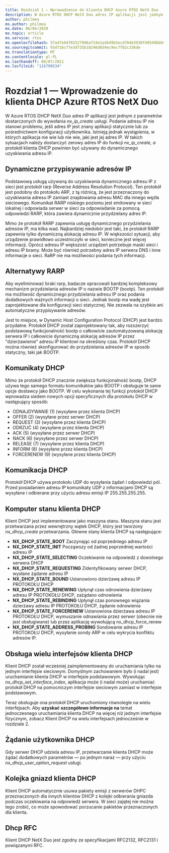 ```yaml
---
title: Rozdział 1 — Wprowadzenie do klienta DHCP Azure RTOS NetX Duo
description: W Azure RTOS DHCP NetX Duo adres IP aplikacji jest jednym z parametrów dostarczonych do wywołania *nx_ip_create* usługi.
author: philmea
ms.author: philmea
ms.date: 06/04/2020
ms.topic: article
ms.service: rtos
ms.openlocfilehash: 57a47e94701527096af24e1a4b49b3ecd704b3930f49549bbb97be2c716bcfe2
ms.sourcegitcommit: 93d716cf7e3d735b18246d659ec9ec7f82c336de
ms.translationtype: MT
ms.contentlocale: pl-PL
ms.lasthandoff: 08/07/2021
ms.locfileid: "116790534"
---
```

# <a name="chapter-1---introduction-to-the-azure-rtos-netx-duo-dhcp-client"></a>Rozdział 1 — Wprowadzenie do klienta DHCP Azure RTOS NetX Duo

W Azure RTOS DHCP NetX Duo adres IP aplikacji jest jednym z parametrów dostarczonych do wywołania *nx_ip_create* usługi. Podanie adresu IP nie stanowi problemu, jeśli adres IP jest znany aplikacji statycznie lub za pośrednictwem konfiguracji użytkownika. Istnieją jednak wystąpienia, w których aplikacja nie wie lub nie wie, jaki jest jej adres IP. W takich sytuacjach należy dostarczyć zerowy adres IP do funkcji *nx_ip_create, a* protokół klienta DHCP powinien być używany do dynamicznego uzyskiwania adresu IP.

## <a name="dynamic-ip-address-assignment"></a>Dynamiczne przypisywanie adresów IP

Podstawową usługą używaną do uzyskiwania dynamicznego adresu IP z sieci jest protokół rarp (Reverse Address Resolution Protocol). Ten protokół jest podobny do protokołu ARP, z tą różnicą, że jest przeznaczony do uzyskiwania adresu IP zamiast znajdowania adresu MAC dla innego węzła sieciowego. Komunikat RARP niskiego poziomu jest emitowany w sieci lokalnej i odpowiada serwer w sieci za odpowiadanie za pomocą odpowiedzi RARP, która zawiera dynamicznie przydzielany adres IP.

Mimo że protokół RARP zapewnia usługę dynamicznego przydzielania adresów IP, ma kilka wad. Najbardziej niedobór jest taki, że protokół RARP zapewnia tylko dynamiczną alokację adresu IP. W większości sytuacji, aby urządzenie prawidłowo uczestniczyło w sieci, konieczne jest więcej informacji. Oprócz adresu IP większość urządzeń potrzebuje maski sieci i adresu IP bramy. Może być również potrzebny adres IP serwera DNS i inne informacje o sieci. RaRP nie ma możliwości podania tych informacji.

## <a name="rarp-alternatives"></a>Alternatywy RARP

Aby wyeliminować braki rarp, badacze opracowali bardziej kompleksowy mechanizm przydzielania adresów IP o nazwie BOOTP (bootp). Ten protokół ma możliwość dynamicznego przydzielania adresu IP oraz podania dodatkowych ważnych informacji o sieci. Jednak bootp ma wadę jest zaprojektowane dla konfiguracji sieci statycznej. Nie zezwala na szybkie ani automatyczne przypisywanie adresów.

Jest to miejsce, w Dynamic Host Configuration Protocol (DHCP) jest bardzo przydatne. Protokół DHCP został zaprojektowany tak, aby rozszerzyć podstawową funkcjonalność bootp o całkowicie zautomatyzowaną alokację serwera IP i całkowicie dynamiczną alokację adresów IP przez "dzierżawienie" adresu IP klientowi na określony czas. Protokół DHCP można również skonfigurować do przydzielania adresów IP w sposób statyczny, taki jak BOOTP.

## <a name="dhcp-messages"></a>Komunikaty DHCP

Mimo że protokół DHCP znacznie zwiększa funkcjonalność bootp, DHCP używa tego samego formatu komunikatów jako BOOTP i obsługuje te same opcje dostawcy jako BOOTP. W celu wykonania tej funkcji protokół DHCP wprowadza siedem nowych opcji specyficznych dla protokołu DHCP w następujący sposób:

- ODNAJDYWANIE (1) (wysyłane przez klienta DHCP)
- OFFER (2) (wysyłane przez serwer DHCP)
- REQUEST (3) (wysyłane przez klienta DHCP)
- ODRZUĆ (4) (wysyłane przez klienta DHCP)
- ACK (5) (wysyłane przez serwer DHCP)
- NACK (6) (wysyłane przez serwer DHCP)
- RELEASE (7) (wysyłane przez klienta DHCP)
- INFORM (8) (wysyłane przez klienta DHCP)
- FORCERENEW (9) (wysyłane przez klienta DHCP)

## <a name="dhcp-communication"></a>Komunikacja DHCP

Protokół DHCP używa protokołu UDP do wysyłania żądań i odpowiedzi pól. Przed posiadaniem adresu IP komunikaty UDP z informacjami DHCP są wysyłane i odbierane przy użyciu adresu emisji IP 255.255.255.255.

## <a name="dhcp-client-state-machine"></a>Komputer stanu klienta DHCP

Klient DHCP jest implementowane jako maszyna stanu. Maszyna stanu jest przetwarzana przez wewnętrzny wątek DHCP, który jest tworzony *nx_dhcp_create* przetwarzania. Główne stany klienta DHCP są następujące:

- **NX_DHCP_STATE_BOOT** Zaczynając od poprzedniego adresu IP
- **NX_DHCP_STATE_INIT** Począwszy od żadnej poprzedniej wartości adresu IP
- **NX_DHCP_STATE_SELECTING** Oczekiwanie na odpowiedź z dowolnego serwera DHCP
- **NX_DHCP_STATE_REQUESTING** Zidentyfikowany serwer DHCP, wysłane żądanie adresu IP
- **NX_DHCP_STATE_BOUND** Ustanowiono dzierżawę adresu IP PROTOKOŁU DHCP
- **NX_DHCP_STATE_RENEWING** Upłynął czas odnowienia dzierżawy adresu IP PROTOKOŁU DHCP, zażądano odnowienia
- **NX_DHCP_STATE_REBINDING** Upłynął czas ponownego wiązania dzierżawy adresu IP PROTOKOŁU DHCP, żądanie odnowienia
- **NX_DHCP_STATE_FORCERENEW** Ustanowiona dzierżawa adresu IP PROTOKOŁU DHCP, wymuszanie odnawiania przez serwer (obecnie nie jest obsługiwane) lub przez aplikację wywołującą nx_dhcp_force_renew
- **NX_DHCP_STATE_ADDRESS_PROBING** Sondowanie adresu IP PROTOKOŁU DHCP, wysyłanie sondy ARP w celu wykrycia konfliktu adresów IP.

## <a name="dhcp-client-multiple-interface-support"></a>Obsługa wielu interfejsów klienta DHCP

Klient DHCP został wcześniej zaimplementowany do uruchamiania tylko na jednym interfejsie sieciowym. Domyślnym zachowaniem było (i nadal jest) uruchamianie klienta DHCP w interfejsie podstawowym. Wywołując *nx_dhcp_set_interface_index*, aplikacja może (i nadal może) uruchamiać protokół DHCP na pomocniczym interfejsie sieciowym zamiast w interfejsie podstawowym.

Teraz obsługuje ona protokół DHCP uruchomiony równolegle na wielu interfejsach. Aby **uzyskać szczegółowe informacje na** temat jednoczesnego uruchamiania klienta DHCP na więcej niż jednym interfejsie fizycznym, zobacz Klient DHCP na wielu interfejsach jednocześnie w rozdziale 2.

## <a name="dhcp-user-request"></a>Żądanie użytkownika DHCP

Gdy serwer DHCP udziela adresu IP, przetwarzanie klienta DHCP może żądać dodatkowych parametrów — po jednym naraz — przy użyciu *nx_dhcp_user_option_request* usługi.

## <a name="dhcp-client-socket-queue"></a>Kolejka gniazd klienta DHCP 

Klient DHCP automatycznie usuwa pakiety emisji z serwerów DHPC przeznaczonych dla innych klientów DHCP z kolejki odbierania gniazda podczas oczekiwania na odpowiedź serwera. W sieci zajętej nie można tego zrobić, co może spowodować porzucanie pakietów przeznaczonych dla klienta.

## <a name="dhcp-rfcs"></a>Dhcp RFC

Klient DHCP NetX Duo jest zgodny ze specyfikacjami RFC2132, RFC2131 i powiązanymi RFC.